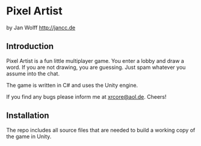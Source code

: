 Pixel Artist
============

by Jan Wolff
<http://jancc.de>


Introduction
------------

Pixel Artist is a fun little multiplayer game. You enter a lobby and draw a word. If you
are not drawing, you are guessing. Just spam whatever you assume into the chat.

The game is written in C# and uses the Unity engine.

If you find any bugs please inform me at <xrcore@aol.de>. Cheers!

Installation
------------

The repo includes all source files that are needed to build a working copy of the game in
Unity.